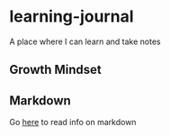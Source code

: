 # learning-journal
A place where I can learn and take notes
## Growth Mindset

## Markdown
Go [here](docs/markdown.md) to read info on markdown
